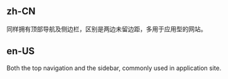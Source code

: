 ## zh-CN

同样拥有顶部导航及侧边栏，区别是两边未留边距，多用于应用型的网站。

## en-US

Both the top navigation and the sidebar, commonly used in application site.
